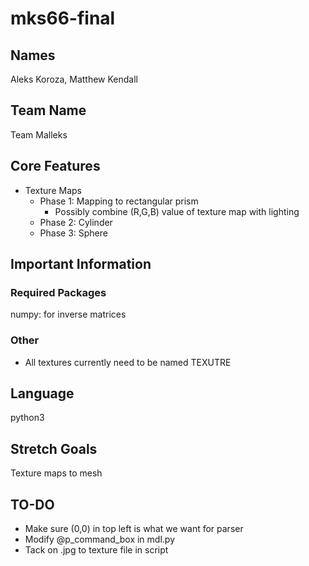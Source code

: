 # mks66-final

## Names
Aleks Koroza, Matthew Kendall

## Team Name
Team Malleks

## Core Features
- Texture Maps
  - Phase 1: Mapping to rectangular prism
    - Possibly combine (R,G,B) value of texture map with lighting
  - Phase 2: Cylinder
  - Phase 3: Sphere

## Important Information

### Required Packages
numpy: for inverse matrices

### Other
- All textures currently need to be named TEXUTRE

## Language
python3

## Stretch Goals
Texture maps to mesh

## TO-DO
- Make sure (0,0) in top left is what we want for parser
- Modify @p_command_box in mdl.py
- Tack on .jpg to texture file in script
